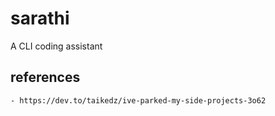 # sarathi
A CLI coding assistant


## references
    - https://dev.to/taikedz/ive-parked-my-side-projects-3o62
    